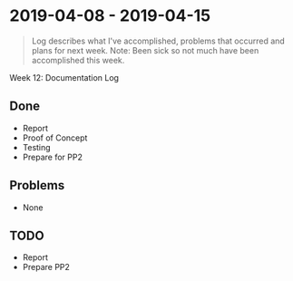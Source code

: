 #  2019-04-08 - 2019-04-15

> Log describes what I've accomplished, problems that occurred and plans for next week.
Note: Been sick so not much have been accomplished this week.

Week 12: Documentation Log

## Done
* Report
* Proof of Concept
* Testing
* Prepare for PP2

## Problems
* None

## TODO
* Report
* Prepare PP2
